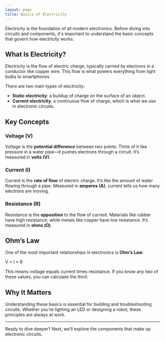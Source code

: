 ```yaml
---
layout: page
title: Basics of Electricity
---
```


Electricity is the foundation of all modern electronics. Before diving into circuits and components, it's important to understand the basic concepts that govern how electricity works.

## What Is Electricity?

Electricity is the flow of electric charge, typically carried by electrons in a conductor like copper wire. This flow is what powers everything from light bulbs to smartphones.

There are two main types of electricity:
- **Static electricity**: a buildup of charge on the surface of an object.
- **Current electricity**: a continuous flow of charge, which is what we use in electronic circuits.

## Key Concepts

### Voltage (V)
Voltage is the **potential difference** between two points. Think of it like pressure in a water pipe—it pushes electrons through a circuit. It’s measured in **volts (V)**.

### Current (I)
Current is the **rate of flow** of electric charge. It’s like the amount of water flowing through a pipe. Measured in **amperes (A)**, current tells us how many electrons are moving.

### Resistance (R)
Resistance is the **opposition** to the flow of current. Materials like rubber have high resistance, while metals like copper have low resistance. It’s measured in **ohms (Ω)**.

## Ohm’s Law

One of the most important relationships in electronics is **Ohm’s Law**:

V = I × R

This means voltage equals current times resistance. If you know any two of these values, you can calculate the third.

## Why It Matters

Understanding these basics is essential for building and troubleshooting circuits. Whether you're lighting an LED or designing a robot, these principles are always at work.

---

Ready to dive deeper? Next, we’ll explore the components that make up electronic circuits.
